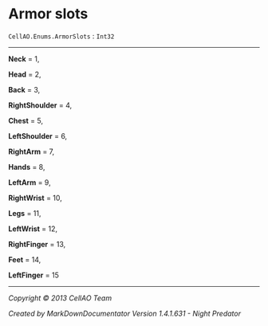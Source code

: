 # Armor slots #
`CellAO.Enums.ArmorSlots`   : `Int32`  

----------


**Neck** = 1,

**Head** = 2,

**Back** = 3,

**RightShoulder** = 4,

**Chest** = 5,

**LeftShoulder** = 6,

**RightArm** = 7,

**Hands** = 8,

**LeftArm** = 9,

**RightWrist** = 10,

**Legs** = 11,

**LeftWrist** = 12,

**RightFinger** = 13,

**Feet** = 14,

**LeftFinger** = 15


----------

*Copyright © 2013 CellAO Team*

*Created by MarkDownDocumentator Version 1.4.1.631 - Night Predator*


